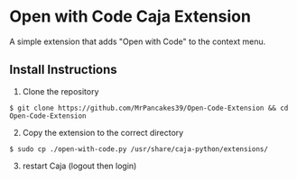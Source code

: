 # Open with Code Caja Extension

A simple extension that adds "Open with Code" to the context menu.

## Install Instructions

1. Clone the repository

```console
$ git clone https://github.com/MrPancakes39/Open-Code-Extension && cd Open-Code-Extension
```

2. Copy the extension to the correct directory

```console
$ sudo cp ./open-with-code.py /usr/share/caja-python/extensions/
```

3. restart Caja (logout then login)
